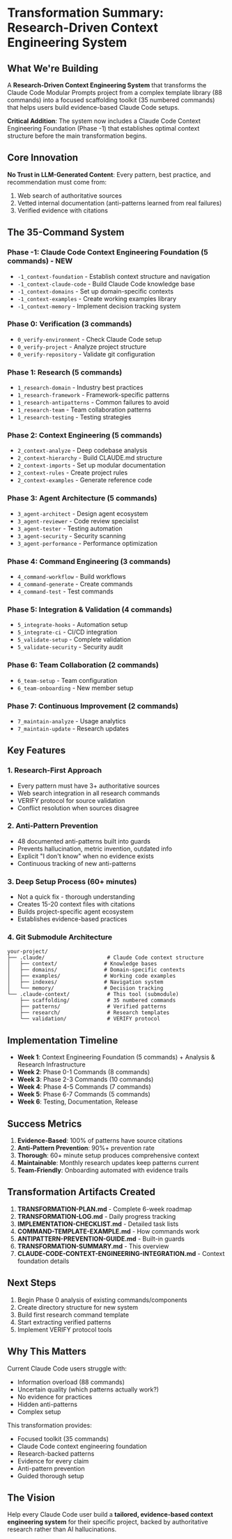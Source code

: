 # Transformation Summary: Research-Driven Context Engineering System

## What We're Building

A **Research-Driven Context Engineering System** that transforms the Claude Code Modular Prompts project from a complex template library (88 commands) into a focused scaffolding toolkit (35 numbered commands) that helps users build evidence-based Claude Code setups.

**Critical Addition**: The system now includes a Claude Code Context Engineering Foundation (Phase -1) that establishes optimal context structure before the main transformation begins.

## Core Innovation

**No Trust in LLM-Generated Content**: Every pattern, best practice, and recommendation must come from:
1. Web search of authoritative sources
2. Vetted internal documentation (anti-patterns learned from real failures)
3. Verified evidence with citations

## The 35-Command System

### Phase -1: Claude Code Context Engineering Foundation (5 commands) - NEW
- `-1_context-foundation` - Establish context structure and navigation
- `-1_context-claude-code` - Build Claude Code knowledge base
- `-1_context-domains` - Set up domain-specific contexts
- `-1_context-examples` - Create working examples library
- `-1_context-memory` - Implement decision tracking system

### Phase 0: Verification (3 commands)
- `0_verify-environment` - Check Claude Code setup
- `0_verify-project` - Analyze project structure  
- `0_verify-repository` - Validate git configuration

### Phase 1: Research (5 commands)
- `1_research-domain` - Industry best practices
- `1_research-framework` - Framework-specific patterns
- `1_research-antipatterns` - Common failures to avoid
- `1_research-team` - Team collaboration patterns
- `1_research-testing` - Testing strategies

### Phase 2: Context Engineering (5 commands)
- `2_context-analyze` - Deep codebase analysis
- `2_context-hierarchy` - Build CLAUDE.md structure
- `2_context-imports` - Set up modular documentation
- `2_context-rules` - Create project rules
- `2_context-examples` - Generate reference code

### Phase 3: Agent Architecture (5 commands)
- `3_agent-architect` - Design agent ecosystem
- `3_agent-reviewer` - Code review specialist
- `3_agent-tester` - Testing automation
- `3_agent-security` - Security scanning
- `3_agent-performance` - Performance optimization

### Phase 4: Command Engineering (3 commands)
- `4_command-workflow` - Build workflows
- `4_command-generate` - Create commands
- `4_command-test` - Test commands

### Phase 5: Integration & Validation (4 commands)
- `5_integrate-hooks` - Automation setup
- `5_integrate-ci` - CI/CD integration
- `5_validate-setup` - Complete validation
- `5_validate-security` - Security audit

### Phase 6: Team Collaboration (2 commands)
- `6_team-setup` - Team configuration
- `6_team-onboarding` - New member setup

### Phase 7: Continuous Improvement (2 commands)
- `7_maintain-analyze` - Usage analytics
- `7_maintain-update` - Research updates

## Key Features

### 1. Research-First Approach
- Every pattern must have 3+ authoritative sources
- Web search integration in all research commands
- VERIFY protocol for source validation
- Conflict resolution when sources disagree

### 2. Anti-Pattern Prevention
- 48 documented anti-patterns built into guards
- Prevents hallucination, metric invention, outdated info
- Explicit "I don't know" when no evidence exists
- Continuous tracking of new anti-patterns

### 3. Deep Setup Process (60+ minutes)
- Not a quick fix - thorough understanding
- Creates 15-20 context files with citations
- Builds project-specific agent ecosystem
- Establishes evidence-based practices

### 4. Git Submodule Architecture
```
your-project/
├── .claude/                    # Claude Code context structure
│   ├── context/               # Knowledge bases
│   ├── domains/               # Domain-specific contexts
│   ├── examples/              # Working code examples
│   ├── indexes/               # Navigation system
│   └── memory/                # Decision tracking
└── .claude-context/            # This tool (submodule)
    ├── scaffolding/            # 35 numbered commands
    ├── patterns/               # Verified patterns
    ├── research/               # Research templates
    └── validation/             # VERIFY protocol
```

## Implementation Timeline

- **Week 1**: Context Engineering Foundation (5 commands) + Analysis & Research Infrastructure
- **Week 2**: Phase 0-1 Commands (8 commands)
- **Week 3**: Phase 2-3 Commands (10 commands)
- **Week 4**: Phase 4-5 Commands (7 commands)
- **Week 5**: Phase 6-7 Commands (5 commands)
- **Week 6**: Testing, Documentation, Release

## Success Metrics

1. **Evidence-Based**: 100% of patterns have source citations
2. **Anti-Pattern Prevention**: 90%+ prevention rate
3. **Thorough**: 60+ minute setup produces comprehensive context
4. **Maintainable**: Monthly research updates keep patterns current
5. **Team-Friendly**: Onboarding automated with evidence trails

## Transformation Artifacts Created

1. **TRANSFORMATION-PLAN.md** - Complete 6-week roadmap
2. **TRANSFORMATION-LOG.md** - Daily progress tracking
3. **IMPLEMENTATION-CHECKLIST.md** - Detailed task lists
4. **COMMAND-TEMPLATE-EXAMPLE.md** - How commands work
5. **ANTIPATTERN-PREVENTION-GUIDE.md** - Built-in guards
6. **TRANSFORMATION-SUMMARY.md** - This overview
7. **CLAUDE-CODE-CONTEXT-ENGINEERING-INTEGRATION.md** - Context foundation details

## Next Steps

1. Begin Phase 0 analysis of existing commands/components
2. Create directory structure for new system
3. Build first research command template
4. Start extracting verified patterns
5. Implement VERIFY protocol tools

## Why This Matters

Current Claude Code users struggle with:
- Information overload (88 commands)
- Uncertain quality (which patterns actually work?)
- No evidence for practices
- Hidden anti-patterns
- Complex setup

This transformation provides:
- Focused toolkit (35 commands)
- Claude Code context engineering foundation
- Research-backed patterns
- Evidence for every claim
- Anti-pattern prevention
- Guided thorough setup

## The Vision

Help every Claude Code user build a **tailored, evidence-based context engineering system** for their specific project, backed by authoritative research rather than AI hallucinations.